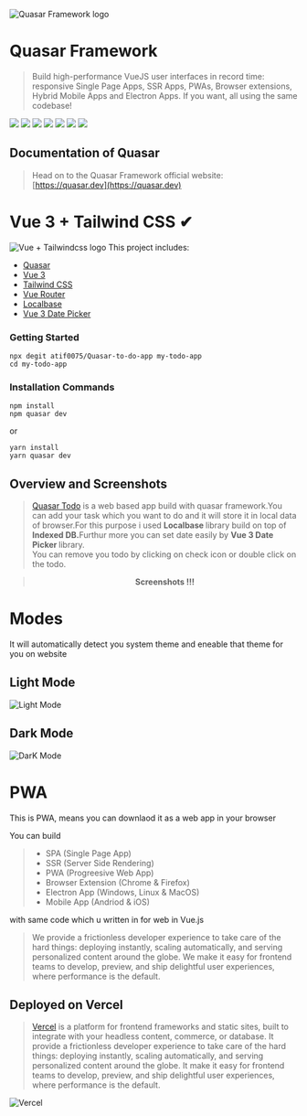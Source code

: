 ![Quasar Framework logo](https://cdn.quasar.dev/logo-v2/header.png)

# Quasar Framework

> Build high-performance VueJS user interfaces in record time: responsive Single Page Apps, SSR Apps, PWAs, Browser extensions, Hybrid Mobile Apps and Electron Apps. If you want, all using the same codebase!

<img src="https://img.shields.io/npm/v/quasar?label=quasar"> <img src="https://img.shields.io/npm/v/%40quasar/app-webpack?label=@quasar/app-webpack"> <img src="https://img.shields.io/npm/v/%40quasar/app-vite?label=@quasar/app-vite"> <img src="https://img.shields.io/npm/v/%40quasar/cli?label=@quasar/cli"> <img src="https://img.shields.io/npm/v/%40quasar/extras.svg?label=@quasar/extras"> <img src="https://img.shields.io/npm/v/%40quasar/icongenie.svg?label=@quasar/icongenie"> <img src="https://img.shields.io/npm/v/%40quasar/vite-plugin.svg?label=@quasar/vite-plugin">

## Documentation of Quasar

> Head on to the Quasar Framework official website: [https://quasar.dev](https://quasar.dev)

# Vue 3 + Tailwind CSS ✔

![Vue + Tailwindcss logo](https://miro.medium.com/max/1400/1*DEUQ-Hp7frbQDcaNK7rL3A.png)
This project includes:

- [Quasar](https://quasar.dev/)
- [Vue 3](https://vuejs.org/guide/introduction.html)
- [Tailwind CSS](https://tailwindcss.com/docs/configuration)
- [Vue Router](https://github.com/vuejs/router)
- [Localbase]()
- [Vue 3 Date Picker]()

### Getting Started

```
npx degit atif0075/Quasar-to-do-app my-todo-app
cd my-todo-app
```

### Installation Commands

```
npm install
npm quasar dev
```

or

```
yarn install
yarn quasar dev
```

## Overview and Screenshots

> [Quasar Todo](https://quasar-to-do-app.vercel.app/) is a web based app build with quasar framework.You can add your task which you want to do and it will store it in local data of browser.For this purpose i used <b> Localbase </b> library build on top of <b>Indexed DB.</b>Furthur more you can set date easily by <b> Vue 3 Date Picker </b> library. <br/>
> You can remove you todo by clicking on check icon or double click on the todo.

<center>

> <b>Screenshots !!!</b>

</center>

# <b> Modes </b>

It will automatically detect you system theme and eneable that theme for you on website

## <b> Light Mode </b>

![Light Mode](https://linkpicture.com/q/screencapture-quasar-to-do-app-vercel-app-2022-04-19-17_51_29.png)

## <b> Dark Mode </b>

![DarK Mode](https://linkpicture.com/q/screencapture-localhost-3000-2022-04-19-18_05_42.png)

# <b> PWA </b>

This is PWA, means you can downlaod it as a web app in your browser

You can build

> - SPA (Single Page App)
> - SSR (Server Side Rendering)
> - PWA (Progreesive Web App)
> - Browser Extension (Chrome & Firefox)
> - Electron App (Windows, Linux & MacOS)
> - Mobile App (Andriod & iOS)

with same code which u written in for web in Vue.js

> We provide a frictionless developer experience to take care of the hard things: deploying instantly, scaling automatically, and serving personalized content around the globe.
> We make it easy for frontend teams to develop, preview, and ship delightful user experiences, where performance is the default.

## Deployed on Vercel

> [Vercel](https://vercel.com/) is a platform for frontend frameworks and static sites, built to integrate with your headless content, commerce, or database.
> It provide a frictionless developer experience to take care of the hard things: deploying instantly, scaling automatically, and serving personalized content around the globe.
> It make it easy for frontend teams to develop, preview, and ship delightful user experiences, where performance is the default.

![Vercel](https://vercel.com/docs-proxy/static/docs/concepts/git/git-push.png)
